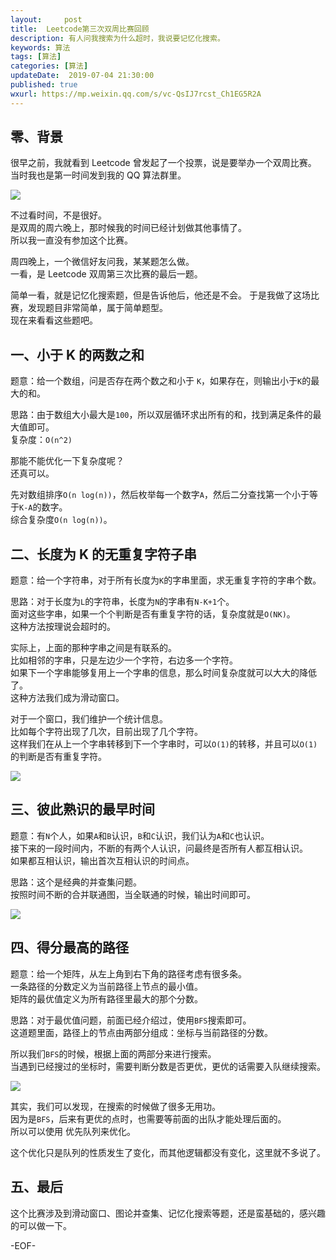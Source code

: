 ```yaml
---   
layout:     post  
title:  Leetcode第三次双周比赛回顾  
description: 有人问我搜索为什么超时，我说要记忆化搜索。  
keywords: 算法  
tags: [算法]    
categories: [算法]  
updateDate:  2019-07-04 21:30:00  
published: true  
wxurl: https://mp.weixin.qq.com/s/vc-QsIJ7rcst_Ch1EG5R2A  
---  
```



## 零、背景  


很早之前，我就看到 Leetcode 曾发起了一个投票，说是要举办一个双周比赛。  
当时我也是第一时间发到我的 QQ 算法群里。  


![](https://res2019.tiankonguse.com/images/2019/07/04/001.png)


不过看时间，不是很好。  
是双周的周六晚上，那时候我的时间已经计划做其他事情了。  
所以我一直没有参加这个比赛。  


周四晚上，一个微信好友问我，某某题怎么做。  
一看，是 Leetcode 双周第三次比赛的最后一题。  


简单一看，就是记忆化搜索题，但是告诉他后，他还是不会。
于是我做了这场比赛，发现题目非常简单，属于简单题型。  
现在来看看这些题吧。  



## 一、小于 K 的两数之和  


题意：给一个数组，问是否存在两个数之和小于 `K`，如果存在，则输出小于`K`的最大的和。  


思路：由于数组大小最大是`100`，所以双层循环求出所有的和，找到满足条件的最大值即可。  
复杂度：`O(n^2)`  


那能不能优化一下复杂度呢？  
还真可以。  


先对数组排序`O(n log(n))`，然后枚举每一个数字`A`，然后二分查找第一个小于等于`K-A`的数字。  
综合复杂度`O(n log(n))`。  


## 二、长度为 K 的无重复字符子串  


题意：给一个字符串，对于所有长度为`K`的字串里面，求无重复字符的字串个数。  


思路：对于长度为`L`的字符串，长度为`N`的字串有`N-K+1`个。  
面对这些字串，如果一个个判断是否有重复字符的话，复杂度就是`O(NK)`。  
这种方法按理说会超时的。  


实际上，上面的那种字串之间是有联系的。  
比如相邻的字串，只是左边少一个字符，右边多一个字符。  
如果下一个字串能够复用上一个字串的信息，那么时间复杂度就可以大大的降低了。  
这种方法我们成为滑动窗口。  


对于一个窗口，我们维护一个统计信息。  
比如每个字符出现了几次，目前出现了几个字符。  
这样我们在从上一个字串转移到下一个字串时，可以`O(1)`的转移，并且可以`O(1)`的判断是否有重复字符。  


![](https://res2019.tiankonguse.com/images/2019/07/04/002.png)


## 三、彼此熟识的最早时间  


题意：有`N`个人，如果`A`和`B`认识，`B`和`C`认识，我们认为`A`和`C`也认识。  
接下来的一段时间内，不断的有两个人认识，问最终是否所有人都互相认识。  
如果都互相认识，输出首次互相认识的时间点。  


思路：这个是经典的并查集问题。  
按照时间不断的合并联通图，当全联通的时候，输出时间即可。  


![](https://res2019.tiankonguse.com/images/2019/07/04/003.png)


## 四、得分最高的路径  


题意：给一个矩阵，从左上角到右下角的路径考虑有很多条。  
一条路径的分数定义为当前路径上节点的最小值。  
矩阵的最优值定义为所有路径里最大的那个分数。  


思路：对于最优值问题，前面已经介绍过，使用`BFS`搜索即可。  
这道题里面，路径上的节点由两部分组成：坐标与当前路径的分数。  


所以我们`BFS`的时候，根据上面的两部分来进行搜索。  
当遇到已经搜过的坐标时，需要判断分数是否更优，更优的话需要入队继续搜索。  



![](https://res2019.tiankonguse.com/images/2019/07/04/004.png)


其实，我们可以发现，在搜索的时候做了很多无用功。  
因为是`BFS`，后来有更优的点时，也需要等前面的出队才能处理后面的。  
所以可以使用 优先队列来优化。  


这个优化只是队列的性质发生了变化，而其他逻辑都没有变化，这里就不多说了。  


## 五、最后  


这个比赛涉及到滑动窗口、图论并查集、记忆化搜索等题，还是蛮基础的，感兴趣的可以做一下。  




-EOF-  

